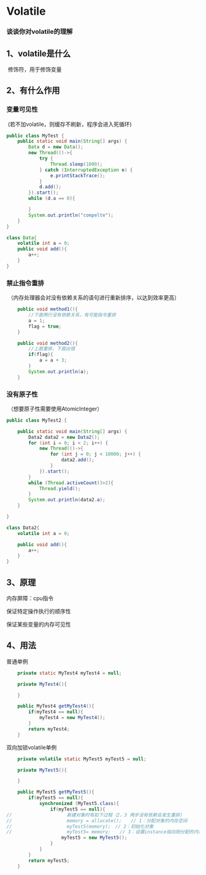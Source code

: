 # Volatile

### 谈谈你对volatile的理解

## 1、volatile是什么

​			修饰符，用于修饰变量

## 2、有什么作用

### 			变量可见性

​				(若不加volatile，则缓存不刷新，程序会进入死循环)

```java
public class MyTest {
    public static void main(String[] args) {
        Data d = new Data();
        new Thread(()->{
            try {
                Thread.sleep(1000);
            } catch (InterruptedException e) {
                e.printStackTrace();
            }
            d.add();
        }).start();
        while (d.a == 0){

        }
        System.out.println("compelte");
    }
}

class Data{
    volatile int a = 0;
    public void add(){
        a++;
    }
}
```



### 			禁止指令重排

​			（内存处理器会对没有依赖关系的语句进行重新排序，以达到效率更高）

```java
    public void method1(){
        //下面两行没有依赖关系，有可能指令重排
        a = 1;
        flag = true;
    }

    public void method2(){
        //上面重排，下面出错
        if(flag){
            a = a + 3;
        }
        System.out.println(a);
    }
```



### 			没有原子性

​			（想要原子性需要使用AtomicInteger）

```java
public class MyTest2 {

    public static void main(String[] args) {
        Data2 data2 = new Data2();
        for (int i = 0; i < 2; i++) {
            new Thread(()->{
                for (int j = 0; j < 10000; j++) {
                    data2.add();
                }
            }).start();
        }
        while (Thread.activeCount()>2){
            Thread.yield();
        }
        System.out.println(data2.a);
    }

}

class Data2{
    volatile int a = 0;

    public void add(){
        a++;
    }
}
```



## 3、原理

内存屏障：cpu指令

保证特定操作执行的顺序性

保证某些变量的内存可见性

## 4、用法

普通单例

```java
    private static MyTest4 myTest4 = null;

    private MyTest4(){

    }

    public MyTest4 getMyTest4(){
        if(myTest4 == null){
            myTest4 = new MyTest4();
        }
        return myTest4;
    }
```

双向加锁volatile单例

```java
    private volatile static MyTest5 myTest5 = null;

    private MyTest5(){

    }

    public MyTest5 getMyTest5(){
        if(myTest5 == null){
            synchronized (MyTest5.class){
                if(myTest5 == null){
//                    新建对象时有如下过程（2，3 两步没有依赖会发生重排）
//                    memory = allocate();　　// 1：分配对象的内存空间
//                    myTest5(memory);　// 2：初始化对象
//                    myTest5= memory;　　// 3：设置instance指向刚分配的内存地址
                    myTest5 = new MyTest5();
                }
            }
        }
        return myTest5;
    }
```





